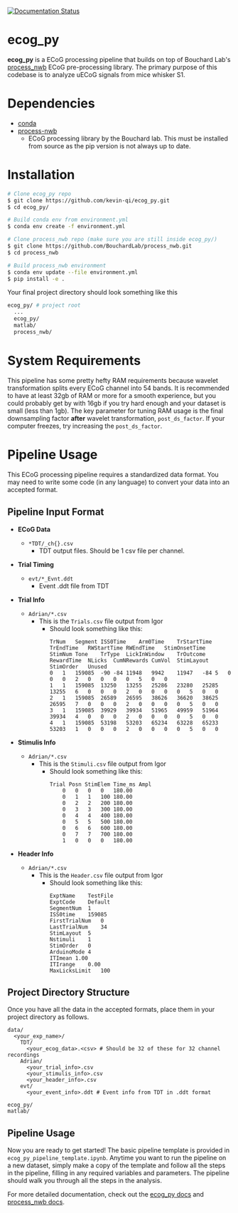 
[![Documentation Status](https://readthedocs.org/projects/ecog-py/badge/?version=latest)](https://ecog-py.readthedocs.io/en/latest/?badge=latest)

# ecog_py
**ecog_py** is a ECoG processing pipeline that builds on top of Bouchard Lab's [process_nwb](https://github.com/BouchardLab/process_nwb) ECoG pre-processing library. The primary purpose of this codebase is to analyze uECoG signals from mice whisker S1. 

# Dependencies

- [conda](https://docs.conda.io/en/latest/)
- [process-nwb](https://github.com/BouchardLab/process_nwb)
	- ECoG processing library by the Bouchard lab. This must be installed from source as the pip version is not always up to date.

# Installation
```bash
# Clone ecog_py repo
$ git clone https://github.com/kevin-qi/ecog_py.git
$ cd ecog_py/

# Build conda env from environment.yml
$ conda env create -f environment.yml

# Clone process_nwb repo (make sure you are still inside ecog_py/)
$ git clone https://github.com/BouchardLab/process_nwb.git
$ cd process_nwb

# Build process_nwb environment 
$ conda env update --file environment.yml
$ pip install -e .
```

Your final project directory should look something like this
```bash
ecog_py/ # project root
  ...
  ecog_py/
  matlab/
  process_nwb/
```

# System Requirements
This pipeline has some pretty hefty RAM requirements because wavelet transformation splits every ECoG channel into 54 bands. It is recommended to have at least 32gb of RAM or more for a smooth experience, but you could probably get by with 16gb if you try hard enough and your dataset is small (less than 1gb). The key parameter for tuning RAM usage is the final downsampling factor **after** wavelet transformation, `post_ds_factor`. If your computer freezes, try increasing the `post_ds_factor`. 

# Pipeline Usage

This ECoG processing pipeline requires a standardized data format. You may need to write some code (in any language) to convert your data into an accepted format.

## Pipeline Input Format

- **ECoG Data**
	- `*TDT/_ch{}.csv`
		- TDT output files. Should be 1 csv file per channel.
- **Trial Timing**
	- `evt/*_Evnt.ddt`
		- Event .ddt file from TDT

- **Trial Info**
	- `Adrian/*.csv`
		- This is the `Trials.csv` file output from Igor
			- Should look something like this:
				```
				TrNum	Segment	ISS0Time	Arm0Time	TrStartTime	TrEndTime	RWStartTime	RWEndTime	StimOnsetTime	StimNum	Tone	TrType	LickInWindow	TrOutcome	RewardTime	NLicks	CumNRewards	CumVol	StimLayout	StimOrder	Unused
				0	1	159085	-90	-84	11948	9942	11947	-84	5	0	0	0	2	0	0	0	0	5	0	0
				1	1	159085	13250	13255	25286	23280	25285	13255	6	0	0	0	2	0	0	0	0	5	0	0
				2	1	159085	26589	26595	38626	36620	38625	26595	7	0	0	0	2	0	0	0	0	5	0	0
				3	1	159085	39929	39934	51965	49959	51964	39934	4	0	0	0	2	0	0	0	0	5	0	0
				4	1	159085	53198	53203	65234	63228	65233	53203	1	0	0	0	2	0	0	0	0	5	0	0
- **Stimulis Info**
	- `Adrian/*.csv`
		- This is the `Stimuli.csv` file output from Igor
			- Should look something like this:
				```
				Trial Posn StimElem Time_ms Ampl
					0	0	0	0	180.00
					0	1	1	100	180.00
					0	2	2	200	180.00
					0	3	3	300	180.00
					0	4	4	400	180.00
					0	5	5	500	180.00
					0	6	6	600	180.00
					0	7	7	700	180.00
					1	0	0	0	180.00
- **Header Info**
	- `Adrian/*.csv`
		- This is the `Header.csv` file output from Igor
			- Should look something like this:
				```
				ExptName	TestFile
				ExptCode	Default
				SegmentNum	1
				ISS0time	159085
				FirstTrialNum	0
				LastTrialNum	34
				StimLayout	5
				Nstimuli	1
				StimOrder	0
				ArduinoMode	4
				ITImean	1.00
				ITIrange	0.00
				MaxLicksLimit	100
## Project Directory Structure
Once you have all the data in the accepted formats, place them in your project directory as follows.
```
data/
  <your_exp_name>/
    TDT/
      <your_ecog_data>.<csv> # Should be 32 of these for 32 channel recordings
    Adrian/
      <your_trial_info>.csv
      <your_stimulis_info>.csv
      <your_header_info>.csv
    evt/
      <your_event_info>.ddt # Event info from TDT in .ddt format
  
ecog_py/
matlab/
```
## Pipeline Usage
Now you are ready to get started! The basic pipeline template is provided in `ecog_py_pipeline_template.ipynb`. Anytime you want to run the pipeline on a new dataset, simply make a copy of the template and follow all the steps in the pipeline, filling in any required variables and parameters. The pipeline should walk you through all the steps in the analysis.

For more detailed documentation, check out the [ecog_py docs](https://ecog-py.readthedocs.io/en/latest/) and [process_nwb docs](https://process-nwb.readthedocs.io/en/latest/).
